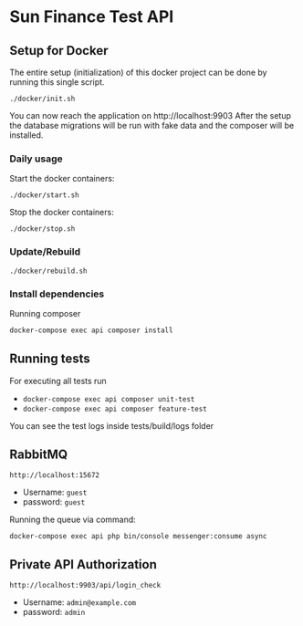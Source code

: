 # Sun Finance Test API

## Setup for Docker

The entire setup (initialization) of this docker project can be done by running this single script.
```shell
./docker/init.sh
```
You can now reach the application on http://localhost:9903
After the setup the database migrations will be run with fake data and the composer will be installed.

### Daily usage

Start the docker containers:
```shell
./docker/start.sh
```

Stop the docker containers:
```shell
./docker/stop.sh
```

### Update/Rebuild

```shell
./docker/rebuild.sh
```

### Install dependencies

Running composer

```sh
docker-compose exec api composer install
```

## Running tests
For executing all tests run
- `docker-compose exec api composer unit-test`
- `docker-compose exec api composer feature-test`

You can see the test logs inside tests/build/logs folder

## RabbitMQ
`http://localhost:15672`

- Username: `guest`
- password: `guest`

Running the queue via command:
```shell
docker-compose exec api php bin/console messenger:consume async
```

## Private API Authorization

`http://localhost:9903/api/login_check` 
- Username: `admin@example.com`
- password: `admin`
